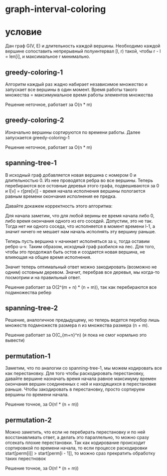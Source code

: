 # graph-interval-coloring

# условие

Дан граф G(V, E) и длительность каждой вершины. Необходимо каждой вершине сопоставить непрерывный полуинтервал [l, r) такой, чтобы r - l = len[i], и максимальное r минимально. 

## greedy-coloring-1

Алгоритм каждый раз жадно набирает независимое множество и запускает все вершины в один момент. Время работы такого множества = максимумальное время работы элементов множества

Решение неточное, работает за O(n * m)

## greedy-coloring-2

Изначально вершины сортируются по времени работы. Далее запускается greedy-coloring-1

Решение неточное, работает за O(n * m)

## spanning-tree-1

В исходный граф добавляется новая вершина с номером 0 и длительностью 0. Из нее проводятся ребра во все вершины. Теперь перебираются все остовные деревья этого графа, подвешиваются за 0 и l[v] = r[pre[v]] - время начала исполнения вершины пологается равным времени окончания исполнения ее предка.

Давайте докажем корректность этого алгоритма:

Для начала заметим, что для любой верины ее время начала либо 0, либо время окончания одного из его соседей. Допустим, это не так. Тогда нет ни одного соседа, что исполняется в момент времени l-1, а значит ничего не мешает нам началь исполнять эту вершину раньше.

Теперь пусть вершина v начинает исполняться за u, тогда оставим ребро u-v. Таким образом, исходный граф разбился на лес. Для того, чтобы это продолжал быть остов и создается новая вершина, не влияющая на общее время исполнения.

Значит теперь оптимальный ответ можно закодировать (возможно не одним) остовным деревом. Значит, перебрав все деревья, мы когда-то посмотрим и на правильный ответ.

Решение работает за O(2^(m + n) * (n + m)), так как перебираются все подмножества ребер

## spanning-tree-2

Решение, аналогичное предыдущему, но теперь ведется перебор лишь множеств подмножеств размера n из множества размера (n + m). 

Решение работает за O(C_{m+n}^n) (я пока не смог нормльно это вывести)

## permutation-1

Заметим, что по аналогии со spanning-tree-1, мы можем кодировать все как перестановку. Для того чтобы раскодировать перестановку, давайте вершине назначать время начала равное максимуму времен окончания вершин соединенных с ней и находящихся в перестановке раньше. Чтобы закодировать в перестановку, просто сортируем вершины по времени начала. 

Решение точное, за O(n! * (n + m))

## permutation-2 

Можно заметить, что если не перебирать перестановку и по ней восстанавливать ответ, а делать это параллельно, то можно сразу отсекать плохие перестановки. Так как кодирование происходит сортировкой по времени начала, то если  процессе раскодировки start[perm[i]] > start[perm[i - 1]], то можно сраз прекратить обработку таких перестновок

Решение точное, за O(n! * (n + m)) 
